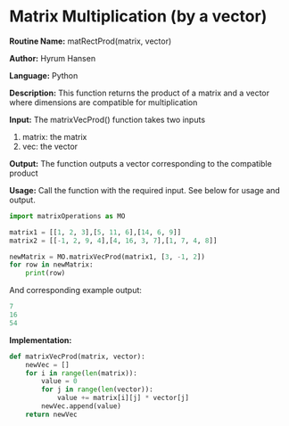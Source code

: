 # Matrix Multiplication (by a vector)

**Routine Name:** matRectProd(matrix, vector)

**Author:** Hyrum Hansen

**Language:** Python

**Description:** This function returns the product of a matrix and a vector where dimensions are compatible for multiplication

**Input:** The matrixVecProd() function takes two inputs
1. matrix: the matrix
2. vec: the vector

**Output:** The function outputs a vector corresponding to the compatible product

**Usage:** Call the function with the required input. See below for usage and output.

```python
import matrixOperations as MO

matrix1 = [[1, 2, 3],[5, 11, 6],[14, 6, 9]]
matrix2 = [[-1, 2, 9, 4],[4, 16, 3, 7],[1, 7, 4, 8]]

newMatrix = MO.matrixVecProd(matrix1, [3, -1, 2])
for row in newMatrix:
    print(row)
```

And corresponding example output:

```python
7
16
54
```

**Implementation:**

```python
def matrixVecProd(matrix, vector):
    newVec = []
    for i in range(len(matrix)):
        value = 0
        for j in range(len(vector)):
            value += matrix[i][j] * vector[j]
        newVec.append(value)
    return newVec
```


